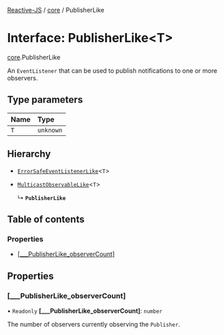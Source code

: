 [Reactive-JS](../README.md) / [core](../modules/core.md) / PublisherLike

# Interface: PublisherLike<T\>

[core](../modules/core.md).PublisherLike

An `EventListener` that can be used to publish notifications to one or more observers.

## Type parameters

| Name | Type |
| :------ | :------ |
| `T` | `unknown` |

## Hierarchy

- [`ErrorSafeEventListenerLike`](core.ErrorSafeEventListenerLike.md)<`T`\>

- [`MulticastObservableLike`](core.MulticastObservableLike.md)<`T`\>

  ↳ **`PublisherLike`**

## Table of contents

### Properties

- [[\_\_\_PublisherLike\_observerCount]](core.PublisherLike.md#[___publisherlike_observercount])

## Properties

### [\_\_\_PublisherLike\_observerCount]

• `Readonly` **[\_\_\_PublisherLike\_observerCount]**: `number`

The number of observers currently observing the `Publisher`.
